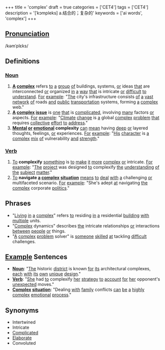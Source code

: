 +++
title = 'complex'
draft = true
categories = ['CET4']
tags = ['CET4']
description = '[ˈkɔmpleks] a.结合的；复杂的'
keywords = ['ai words', 'complex']
+++

## [Pronunciation](/en/post/pronunciation/)
/kəmˈplɛks/

## Definitions
### [Noun](/en/post/noun/)
1. **[A](/en/post/a/) [complex](/en/post/complex/)** refers [to](/en/post/to/) [a](/en/post/a/) [group](/en/post/group/) [of](/en/post/of/) buildings, systems, [or](/en/post/or/) ideas [that](/en/post/that/) are interconnected [or](/en/post/or/) organized [in](/en/post/in/) [a](/en/post/a/) [way](/en/post/way/) [that](/en/post/that/) is intricate [or](/en/post/or/) [difficult](/en/post/difficult/) [to](/en/post/to/) [understand](/en/post/understand/). [For](/en/post/for/) [example](/en/post/example/): "[The](/en/post/the/) city's infrastructure consists [of](/en/post/of/) [a](/en/post/a/) [vast](/en/post/vast/) [network](/en/post/network/) [of](/en/post/of/) roads [and](/en/post/and/) [public](/en/post/public/) [transportation](/en/post/transportation/) systems, forming [a](/en/post/a/) [complex](/en/post/complex/) web."
2. **[A](/en/post/a/) [complex](/en/post/complex/) [issue](/en/post/issue/)** is [one](/en/post/one/) [that](/en/post/that/) is [complicated](/en/post/complicated/), involving [many](/en/post/many/) factors [or](/en/post/or/) aspects. [For](/en/post/for/) [example](/en/post/example/): "[Climate](/en/post/climate/) [change](/en/post/change/) is [a](/en/post/a/) global [complex](/en/post/complex/) [problem](/en/post/problem/) [that](/en/post/that/) requires [collective](/en/post/collective/) [effort](/en/post/effort/) [to](/en/post/to/) [address](/en/post/address/)."
3. **[Mental](/en/post/mental/) [or](/en/post/or/) [emotional](/en/post/emotional/) complexity** [can](/en/post/can/) [mean](/en/post/mean/) having [deep](/en/post/deep/) [or](/en/post/or/) layered thoughts, feelings, [or](/en/post/or/) experiences. [For](/en/post/for/) [example](/en/post/example/): "[His](/en/post/his/) [character](/en/post/character/) is [a](/en/post/a/) [complex](/en/post/complex/) [mix](/en/post/mix/) [of](/en/post/of/) vulnerability [and](/en/post/and/) [strength](/en/post/strength/)."

### [Verb](/en/post/verb/)
1. [To](/en/post/to/) **complexify** [something](/en/post/something/) is [to](/en/post/to/) [make](/en/post/make/) [it](/en/post/it/) [more](/en/post/more/) [complex](/en/post/complex/) [or](/en/post/or/) intricate. [For](/en/post/for/) [example](/en/post/example/): "[The](/en/post/the/) [project](/en/post/project/) was designed [to](/en/post/to/) complexify [the](/en/post/the/) [understanding](/en/post/understanding/) [of](/en/post/of/) [the](/en/post/the/) [subject](/en/post/subject/) [matter](/en/post/matter/)."
2. [To](/en/post/to/) **navigate [a](/en/post/a/) [complex](/en/post/complex/) [situation](/en/post/situation/)** [means](/en/post/means/) [to](/en/post/to/) [deal](/en/post/deal/) [with](/en/post/with/) [a](/en/post/a/) challenging [or](/en/post/or/) multifaceted scenario. [For](/en/post/for/) [example](/en/post/example/): "She's adept [at](/en/post/at/) navigating [the](/en/post/the/) [complex](/en/post/complex/) corporate [politics](/en/post/politics/)."

## Phrases
- "[Living](/en/post/living/) [in](/en/post/in/) [a](/en/post/a/) [complex](/en/post/complex/)" refers [to](/en/post/to/) residing [in](/en/post/in/) [a](/en/post/a/) residential [building](/en/post/building/) [with](/en/post/with/) [multiple](/en/post/multiple/) units.
- "[Complex](/en/post/complex/) dynamics" describes [the](/en/post/the/) intricate relationships [or](/en/post/or/) interactions [between](/en/post/between/) [people](/en/post/people/) [or](/en/post/or/) things.
- "[A](/en/post/a/) [complex](/en/post/complex/) [problem](/en/post/problem/) solver" is [someone](/en/post/someone/) [skilled](/en/post/skilled/) [at](/en/post/at/) tackling [difficult](/en/post/difficult/) challenges.

## [Example](/en/post/example/) Sentences
- **[Noun](/en/post/noun/)**: "[The](/en/post/the/) historic [district](/en/post/district/) is known [for](/en/post/for/) [its](/en/post/its/) architectural complexes, [each](/en/post/each/) [with](/en/post/with/) [its](/en/post/its/) [own](/en/post/own/) [unique](/en/post/unique/) [design](/en/post/design/)."
- **[Verb](/en/post/verb/)**: "[She](/en/post/she/) had [to](/en/post/to/) complexify [her](/en/post/her/) [strategy](/en/post/strategy/) [to](/en/post/to/) [account](/en/post/account/) [for](/en/post/for/) [her](/en/post/her/) opponent's [unexpected](/en/post/unexpected/) moves."
- **[Complex](/en/post/complex/) [situation](/en/post/situation/)**: "Dealing [with](/en/post/with/) [family](/en/post/family/) conflicts [can](/en/post/can/) [be](/en/post/be/) [a](/en/post/a/) [highly](/en/post/highly/) [complex](/en/post/complex/) [emotional](/en/post/emotional/) [process](/en/post/process/)."

## Synonyms
- Intertwined
- Intricate
- [Complicated](/en/post/complicated/)
- [Elaborate](/en/post/elaborate/)
- Convoluted
